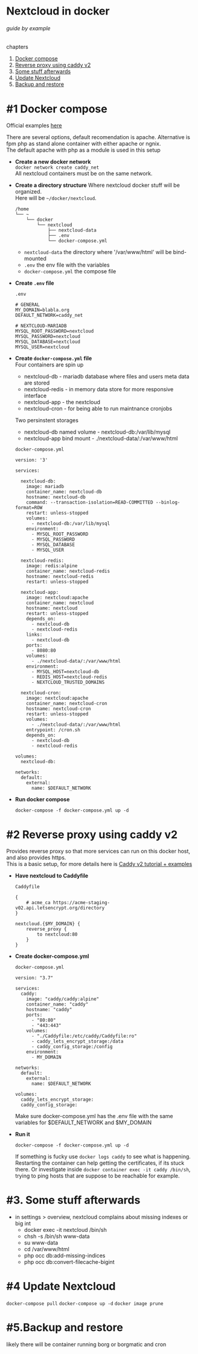 # Nextcloud in docker

###### guide by example

chapters

1. [Docker compose](#1-docker-compose)
2. [Reverse proxy using caddy v2](#2-Reverse-proxy-using-caddy-v2)
3. [Some stuff afterwards](#3-Some-stuff-afterwards)
4. [Update Nextcloud](#4-Update-Nextcloud)
5. [Backup and restore](#5-Backup-and-restore)

# #1 Docker compose

Official examples [here](https://github.com/nextcloud/docker/tree/master/.examples/docker-compose)

There are several options, default recomendation is apache.
Alternative is fpm php as stand alone container with either apache or ngnix.</br>
The default apache with php as a module is used in this setup

- **Create a new docker network**</br> `docker network create caddy_net`</br>
All nextcloud containers must be on the same network.

- **Create a directory structure**
Where nextcloud docker stuff will be organized.</br>
Here will be `~/docker/nextcloud`.</br>

  ```
  /home
  └── ~
      └── docker
          └── nextcloud
              ├── nextcloud-data
              ├── .env
              └── docker-compose.yml
  ```
  
  - `nextcloud-data` the directory where '/var/www/html' will be bind-mounted
  - `.env` the env file with the variables
  - `docker-compose.yml` the compose file


- **Create `.env` file**</br>

  `.env`
  ```
  # GENERAL
  MY_DOMAIN=blabla.org
  DEFAULT_NETWORK=caddy_net

  # NEXTCLOUD-MARIADB
  MYSQL_ROOT_PASSWORD=nextcloud
  MYSQL_PASSWORD=nextcloud
  MYSQL_DATABASE=nextcloud
  MYSQL_USER=nextcloud
  ```

- **Create `docker-compose.yml` file**</br>
  Four containers are spin up
  - nextcloud-db - mariadb database where files and users meta data are stored
  - nextcloud-redis - in memory data store for more responsive interface
  - nextcloud-app - the nextcloud
  - nextcloud-cron - for being able to run maintnance cronjobs

  Two persinstent storages
    - nextcloud-db named volume - nextcloud-db:/var/lib/mysql
    - nextcloud-app bind mount - ./nextcloud-data/:/var/www/html

  `docker-compose.yml`

    ```
    version: '3'

    services:

      nextcloud-db:
        image: mariadb
        container_name: nextcloud-db
        hostname: nextcloud-db
        command: --transaction-isolation=READ-COMMITTED --binlog-format=ROW
        restart: unless-stopped
        volumes:
          - nextcloud-db:/var/lib/mysql
        environment:
          - MYSQL_ROOT_PASSWORD
          - MYSQL_PASSWORD
          - MYSQL_DATABASE
          - MYSQL_USER

      nextcloud-redis:
        image: redis:alpine
        container_name: nextcloud-redis
        hostname: nextcloud-redis
        restart: unless-stopped

      nextcloud-app:
        image: nextcloud:apache
        container_name: nextcloud
        hostname: nextcloud
        restart: unless-stopped
        depends_on:
          - nextcloud-db
          - nextcloud-redis
        links:
          - nextcloud-db
        ports:
          - 8080:80
        volumes:
          - ./nextcloud-data/:/var/www/html
        environment:
          - MYSQL_HOST=nextcloud-db
          - REDIS_HOST=nextcloud-redis
          - NEXTCLOUD_TRUSTED_DOMAINS

      nextcloud-cron:
        image: nextcloud:apache
        container_name: nextcloud-cron
        hostname: nextcloud-cron
        restart: unless-stopped
        volumes:
          - ./nextcloud-data/:/var/www/html
        entrypoint: /cron.sh
        depends_on:
          - nextcloud-db
          - nextcloud-redis

    volumes:
      nextcloud-db:

    networks:
      default:
        external:
          name: $DEFAULT_NETWORK

    ```

- **Run docker compose**

  `docker-compose -f docker-compose.yml up -d`

# #2 Reverse proxy using caddy v2

  Provides reverse proxy so that more services can run on this docker host,</br>
  and also provides https.</br>
  This is a basic setup, for more details here is
  [Caddy v2 tutorial + examples](https://github.com/DoTheEvo/Caddy-v2-examples)

- **Have nextcloud to Caddyfile**</br>

  `Caddyfile`
  ```
  {
      # acme_ca https://acme-staging-v02.api.letsencrypt.org/directory
  }

  nextcloud.{$MY_DOMAIN} {
      reverse_proxy {
          to nextcloud:80
      }
  }

  ```

- **Create docker-compose.yml**</br>

  `docker-compose.yml`
  ```
  version: "3.7"

  services:
    caddy:
      image: "caddy/caddy:alpine"
      container_name: "caddy"
      hostname: "caddy"
      ports:
        - "80:80"
        - "443:443"
      volumes:
        - "./Caddyfile:/etc/caddy/Caddyfile:ro"
        - caddy_lets_encrypt_storage:/data
        - caddy_config_storage:/config
      environment:
        - MY_DOMAIN

  networks:
    default:
      external:
        name: $DEFAULT_NETWORK

  volumes:
    caddy_lets_encrypt_storage:
    caddy_config_storage:
  ```
  Make sure docker-compose.yml has the .env file with the same variables for 
  $DEFAULT_NETWORK and $MY_DOMAIN

- **Run it**

  `docker-compose -f docker-compose.yml up -d`

  If something is fucky use `docker logs caddy` to see what is happening.
  Restarting the container can help getting the certificates, if its stuck there.
  Or investigate inside `docker container exec -it caddy /bin/sh`,
  trying to ping hosts that are suppose to be reachable for example.

# #3. Some stuff afterwards

  - in settings > overview, nextcloud complains about missing indexes or big int
    - docker exec -it nextcloud /bin/sh
    - chsh -s /bin/sh www-data
    - su www-data
    - cd /var/www/html
    - php occ db:add-missing-indices
    - php occ db:convert-filecache-bigint

# #4 Update Nextcloud

  `docker-compose pull`
  `docker-compose up -d`
  `docker image prune`


# #5.Backup and restore

  likely there will be container running borg or borgmatic and cron
  
